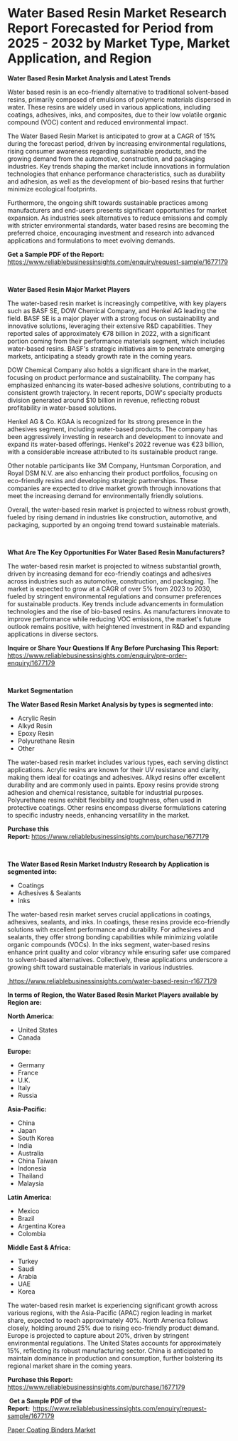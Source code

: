 <p><h1>Water Based Resin Market Research Report Forecasted for Period from 2025 -  2032 by Market Type, Market Application, and Region</h1></p><p><strong>Water Based Resin Market Analysis and Latest Trends</strong></p>
<p><p>Water based resin is an eco-friendly alternative to traditional solvent-based resins, primarily composed of emulsions of polymeric materials dispersed in water. These resins are widely used in various applications, including coatings, adhesives, inks, and composites, due to their low volatile organic compound (VOC) content and reduced environmental impact. </p><p>The Water Based Resin Market is anticipated to grow at a CAGR of 15% during the forecast period, driven by increasing environmental regulations, rising consumer awareness regarding sustainable products, and the growing demand from the automotive, construction, and packaging industries. Key trends shaping the market include innovations in formulation technologies that enhance performance characteristics, such as durability and adhesion, as well as the development of bio-based resins that further minimize ecological footprints. </p><p>Furthermore, the ongoing shift towards sustainable practices among manufacturers and end-users presents significant opportunities for market expansion. As industries seek alternatives to reduce emissions and comply with stricter environmental standards, water based resins are becoming the preferred choice, encouraging investment and research into advanced applications and formulations to meet evolving demands.</p></p>
<p><strong>Get a Sample PDF of the Report:&nbsp;</strong> <a href="https://www.reliablebusinessinsights.com/enquiry/request-sample/1677179?utm_campaign=2279&utm_medium=2&utm_source=Github&utm_content=ia&utm_term=24032025&utm_id=water-based-resin">https://www.reliablebusinessinsights.com/enquiry/request-sample/1677179</a></p>
<p>&nbsp;</p>
<p><strong>Water Based Resin Major Market Players</strong></p>
<p><p>The water-based resin market is increasingly competitive, with key players such as BASF SE, DOW Chemical Company, and Henkel AG leading the field. BASF SE is a major player with a strong focus on sustainability and innovative solutions, leveraging their extensive R&D capabilities. They reported sales of approximately €78 billion in 2022, with a significant portion coming from their performance materials segment, which includes water-based resins. BASF's strategic initiatives aim to penetrate emerging markets, anticipating a steady growth rate in the coming years.</p><p>DOW Chemical Company also holds a significant share in the market, focusing on product performance and sustainability. The company has emphasized enhancing its water-based adhesive solutions, contributing to a consistent growth trajectory. In recent reports, DOW's specialty products division generated around $10 billion in revenue, reflecting robust profitability in water-based solutions.</p><p>Henkel AG & Co. KGAA is recognized for its strong presence in the adhesives segment, including water-based products. The company has been aggressively investing in research and development to innovate and expand its water-based offerings. Henkel's 2022 revenue was €23 billion, with a considerable increase attributed to its sustainable product range.</p><p>Other notable participants like 3M Company, Huntsman Corporation, and Royal DSM N.V. are also enhancing their product portfolios, focusing on eco-friendly resins and developing strategic partnerships. These companies are expected to drive market growth through innovations that meet the increasing demand for environmentally friendly solutions.</p><p>Overall, the water-based resin market is projected to witness robust growth, fueled by rising demand in industries like construction, automotive, and packaging, supported by an ongoing trend toward sustainable materials.</p></p>
<p>&nbsp;</p>
<p><strong>What Are The Key Opportunities For Water Based Resin Manufacturers?</strong></p>
<p><p>The water-based resin market is projected to witness substantial growth, driven by increasing demand for eco-friendly coatings and adhesives across industries such as automotive, construction, and packaging. The market is expected to grow at a CAGR of over 5% from 2023 to 2030, fueled by stringent environmental regulations and consumer preferences for sustainable products. Key trends include advancements in formulation technologies and the rise of bio-based resins. As manufacturers innovate to improve performance while reducing VOC emissions, the market's future outlook remains positive, with heightened investment in R&D and expanding applications in diverse sectors.</p></p>
<p><strong>Inquire or Share Your Questions If Any Before Purchasing This Report:</strong> <a href="https://www.reliablebusinessinsights.com/enquiry/pre-order-enquiry/1677179?utm_campaign=2279&utm_medium=2&utm_source=Github&utm_content=ia&utm_term=24032025&utm_id=water-based-resin">https://www.reliablebusinessinsights.com/enquiry/pre-order-enquiry/1677179</a></p>
<p>&nbsp;</p>
<p><strong>Market Segmentation</strong></p>
<p><strong>The Water Based Resin Market Analysis by types is segmented into:</strong></p>
<p><ul><li>Acrylic Resin</li><li>Alkyd Resin</li><li>Epoxy Resin</li><li>Polyurethane Resin</li><li>Other</li></ul></p>
<p><p>The water-based resin market includes various types, each serving distinct applications. Acrylic resins are known for their UV resistance and clarity, making them ideal for coatings and adhesives. Alkyd resins offer excellent durability and are commonly used in paints. Epoxy resins provide strong adhesion and chemical resistance, suitable for industrial purposes. Polyurethane resins exhibit flexibility and toughness, often used in protective coatings. Other resins encompass diverse formulations catering to specific industry needs, enhancing versatility in the market.</p></p>
<p><strong>Purchase this Report:&nbsp;</strong><a href="https://www.reliablebusinessinsights.com/purchase/1677179?utm_campaign=2279&utm_medium=2&utm_source=Github&utm_content=ia&utm_term=24032025&utm_id=water-based-resin">https://www.reliablebusinessinsights.com/purchase/1677179</a></p>
<p>&nbsp;</p>
<p><strong>The Water Based Resin Market Industry Research by Application is segmented into:</strong></p>
<p><ul><li>Coatings</li><li>Adhesives & Sealants</li><li>Inks</li></ul></p>
<p><p>The water-based resin market serves crucial applications in coatings, adhesives, sealants, and inks. In coatings, these resins provide eco-friendly solutions with excellent performance and durability. For adhesives and sealants, they offer strong bonding capabilities while minimizing volatile organic compounds (VOCs). In the inks segment, water-based resins enhance print quality and color vibrancy while ensuring safer use compared to solvent-based alternatives. Collectively, these applications underscore a growing shift toward sustainable materials in various industries.</p></p>
<p><a href="https://www.reliablebusinessinsights.com/water-based-resin-r1677179?utm_campaign=2279&utm_medium=2&utm_source=Github&utm_content=ia&utm_term=24032025&utm_id=water-based-resin">&nbsp;https://www.reliablebusinessinsights.com/water-based-resin-r1677179</a></p>
<p><strong>In terms of Region, the Water Based Resin Market Players available by Region are:</strong></p>
<p>
    <p> <strong> North America: </strong>
        <ul>
            <li>United States</li>
            <li>Canada</li>
        </ul>
        </p> 
    <p> <strong> Europe: </strong>
        <ul>
            <li>Germany</li>
            <li>France</li>
            <li>U.K.</li>
            <li>Italy</li>
            <li>Russia</li>
        </ul>
        </p> 
    <p> <strong> Asia-Pacific: </strong>
        <ul>
            <li>China</li>
            <li>Japan</li>
            <li>South Korea</li>
            <li>India</li>
            <li>Australia</li>
            <li>China Taiwan</li>
            <li>Indonesia</li>
            <li>Thailand</li>
            <li>Malaysia</li>
        </ul>
        </p> 
    <p> <strong> Latin America: </strong>
        <ul>
            <li>Mexico</li>
            <li>Brazil</li>
            <li>Argentina Korea</li>
            <li>Colombia</li>
        </ul>
        </p> 
    <p> <strong> Middle East & Africa: </strong>
        <ul>
            <li>Turkey</li>
            <li>Saudi</li>
            <li>Arabia</li>
            <li>UAE</li>
            <li>Korea</li>
        </ul>
    </p>
    </p>
<p><p>The water-based resin market is experiencing significant growth across various regions, with the Asia-Pacific (APAC) region leading in market share, expected to reach approximately 40%. North America follows closely, holding around 25% due to rising eco-friendly product demand. Europe is projected to capture about 20%, driven by stringent environmental regulations. The United States accounts for approximately 15%, reflecting its robust manufacturing sector. China is anticipated to maintain dominance in production and consumption, further bolstering its regional market share in the coming years.</p></p>
<p><strong>Purchase this Report: </strong><a href="https://www.reliablebusinessinsights.com/purchase/1677179?utm_campaign=2279&utm_medium=2&utm_source=Github&utm_content=ia&utm_term=24032025&utm_id=water-based-resin">https://www.reliablebusinessinsights.com/purchase/1677179</a></p>
<p>&nbsp;<strong>Get a Sample PDF of the Report:&nbsp;&nbsp;</strong><a href="https://www.reliablebusinessinsights.com/enquiry/request-sample/1677179?utm_campaign=2279&utm_medium=2&utm_source=Github&utm_content=ia&utm_term=24032025&utm_id=water-based-resin">https://www.reliablebusinessinsights.com/enquiry/request-sample/1677179</a></p>
<p><strong></strong></p>
<p><p><a href="https://github.com/FosterFahey91/Market-Research-Report-List-1/blob/main/paper-coating-binders-market.md?utm_campaign=2279&utm_medium=2&utm_source=Github&utm_content=ia&utm_term=24032025&utm_id=water-based-resin">Paper Coating Binders Market</a></p></p>